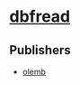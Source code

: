 # [dbfread](https://pypi.org/project/dbfread)



## Publishers
- [olemb](https://pypi.org/user/olemb)

